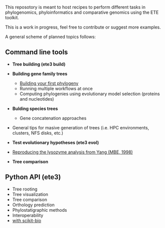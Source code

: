 This reposotory is meant to host recipes to perform different tasks in
phylogenomics, phyloinformatics and comparative genomics using the ETE toolkit.

This is a work in progress, feel free to contribute or suggest more examples.

A general scheme of planned topics follows:

## Command line tools
- **Tree building (ete3 build)**
 - **Building gene family trees**
   - [Building your first phylogeny](recipes/ete_build_basics.ipynb)
   - Running multiple workflows at once
   - Computing phylogenies using evolutionary model selection (proteins and nucleotides)
 - **Bulding species trees**
   - Gene concatenation approaches
 - General tips for masive generation of trees (i.e. HPC environments, clusters, NFS disks, etc.)

- **Test evolutionary hypotheses (ete3 evol)**
 - [Reproducing the lysozyme analysis from Yang (MBE, 1998)](ete3_evol_lysozyme.ipynb)
 
- **Tree comparison**

## Python API (ete3) 
- Tree rooting
- Tree visualization
- Tree comparison
- Orthology prediction
- Phylostatigraphic methods
- Interoperability
 - [with scikit-bio](recipes/ete3_skbio_integration.ipynb)

